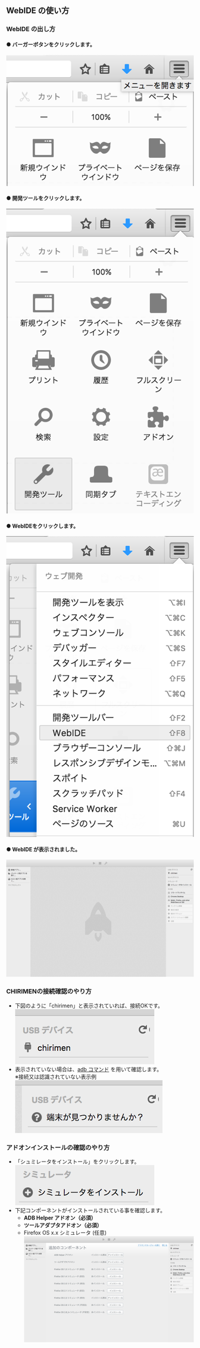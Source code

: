 ## WebIDE の使い方
### WebIDE の出し方
#### ● バーガーボタンをクリックします。
![img/Buger-menu.png](img/Buger-menu.png)
#### ● 開発ツールをクリックします。
![img/devtools.png](img/devtools.png)
#### ● WebIDEをクリックします。
![img/WebIDE-Open.png](img/WebIDE-Open.png)
#### ● WebIDE が表示されました。
![img/02.WebIDE.png](img/02.WebIDE.png)

### CHIRIMENの接続確認のやり方
- 下図のように「chirimen」と表示されていれば、接続OKです。<br>
![img/03.device.png](img/03.device.png)
- 表示されていない場合は、[adb コマンド](04.adb-command.md) を用いて確認します。<br>
  ※接続又は認識されていない表示例<br>
![img/No-Device.png](img/No-Device.png)

### アドオンインストールの確認のやり方
- 「シュミレータをインストール」をクリックします。<br>
![img/04.add-on.png](img/04.add-on.png)
- 下記コンポーネントがインストールされている事を確認します。
  - **ADB Helper アドオン（必須）**
  - **ツールアダプタアドオン（必須）**
  - Firefox OS x.x シミュレータ (任意)
  ![img/05.add-on.png](img/05.add-on.png)
